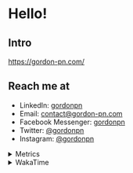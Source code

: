 # Hello!

## Intro

<https://gordon-pn.com/>

## Reach me at

- LinkedIn: [gordonpn](https://www.linkedin.com/in/gordonpn/)
- Email: [contact@gordon-pn.com](mailto:contact@gordon-pn.com)
- Facebook Messenger: [gordonpn](https://www.messenger.com/t/Gordonpn)
- Twitter: [@gordonpn](https://twitter.com/Gordonpn)
- Instagram: [@gordonpn](https://www.instagram.com/gordonpn/)

<details>
  <summary>Metrics</summary>

  <img align="center" src="https://github.com/gordonpn/gordonpn/blob/master/github-metrics.svg" alt="GitHub Metrics">

</details>

<details>
  <summary>WakaTime</summary>

  <!--START_SECTION:waka-->
📊 **This Week I Spent My Time On** 

```text
💬 Programming Languages: 
Java                     19 hrs 21 mins      ███████████░░░░░░░░░░░░░░   45.92 % 
Other                    16 hrs              █████████░░░░░░░░░░░░░░░░   37.97 % 
CSS                      1 hr 58 mins        █░░░░░░░░░░░░░░░░░░░░░░░░   04.67 % 
JavaScript               1 hr 40 mins        █░░░░░░░░░░░░░░░░░░░░░░░░   03.97 % 
TypeScript               1 hr 7 mins         █░░░░░░░░░░░░░░░░░░░░░░░░   02.67 % 

🔥 Editors: 
Chrome                   20 hrs 18 mins      ████████████░░░░░░░░░░░░░   48.16 % 
IntelliJ IDEA            8 hrs 45 mins       █████░░░░░░░░░░░░░░░░░░░░   20.77 % 
iTerm2                   7 hrs 31 mins       ████░░░░░░░░░░░░░░░░░░░░░   17.85 % 
Slack                    3 hrs 4 mins        ██░░░░░░░░░░░░░░░░░░░░░░░   07.29 % 
VS Code                  43 mins             ░░░░░░░░░░░░░░░░░░░░░░░░░   01.71 % 
```


 Last Updated on 13/04/2025 10:25:13 UTC
<!--END_SECTION:waka-->
</details>
